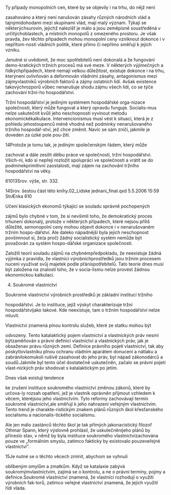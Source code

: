 
Ty případy monopolních cen, které by se objevily i na trhu, do nějž není

zasahováno a který není narušován zásahy různých národních vlád a tajnýmidohodami mezi skupinami vlád, mají malý význam. Týkají se některýchsurovin, jejichž nalezišť je málo a jsou zeměpisně soustředěná v určitýchoblastech, a místních monopolů z omezeného prostoru. Je však pravda, žev těchto případech mohou monopolní ceny vzniknout dokonce i v nepřítom-nosti vládních politik, které přímo či nepřímo směřují k jejich vzniku.

Jenutné si uvědomit, že moc spotřebitelů není dokonalá a že fungování demo-kratických tržních procesů má své meze. V některých výjimečných a řídkýchpřípadech, které nemají velkou důležitost, existuje dokonce i na trhu, kterýnení ovlivňován a deformován vládními zásahy, antagonismus mezi zájmyvlastníků výrobních faktorů a zájmy ostatních lidí. Avšak existence takovýchrozporů vůbec nenarušuje shodu zájmu všech lidí, co se týče zachování tržní-ho hospodářství.

Tržní hospodářství je jediným systémem hospodářské orga-nizace společnosti, který může fungovat a který opravdu funguje. Socialis-mus nelze uskutečnit kvůli jeho neschopnosti vyvinout metodu ekonomickékalkulace. Intervencionismus musí vést k situaci, která je z pohledu jehostoupenců méně vhodná než podmínky nenarušovaného tržního hospodář-ství, jež chce změnit. Navíc se sám zničí, jakmile je doveden za úzké pole pou-žití.

14Protože je tomu tak, je jediným společenským řádem, který může

zachovat a dále zesílit dělbu práce ve společnosti, tržní hospodářství. Všich-ni, kdo si nepřejí rozložit spolupráci ve společnosti a vrátit se do podmínekprimitivní zaostalosti, mají zájem na zachování tržního hospodářství na věky.

61013Srov. výše, str. 332.

14Srov. šestou část této knihy.02_Lidske jednani_final.qxd 5.5.2006 15:59 StrÆnka 610

Učení klasických ekonomů týkající se souladu správně pochopených

zájmů bylo chybné v tom, že si nevšimli toho, že demokratický proces trhunení dokonalý, protože v některých případech, které nejsou příliš důležité, semonopolní ceny mohou objevit dokonce i v nenarušovaném tržním hospo-dářství. Ale daleko nápadnější byla jejich neschopnost povšimnout si, že(a proč) žádný socialistický systém nemůže být považován za systém hospo-dářské organizace společnosti.

Založili teorii souladu zájmů na chybnémpředpokladu, že neexistuje žádná výjimka z pravidla, že vlastníci výrobníchprostředků jsou tržním procesem nuceni využívat svůj majetek podle přáníspotřebitelů. Tato teorie dnes musí být založena na znalosti toho, že v socia-lismu nelze provést žádnou ekonomickou kalkulaci.

4. Soukromé vlastnictví

Soukromé vlastnictví výrobních prostředků je základní institucí tržního

hospodářství. Je to instituce, jejíž výskyt charakterizuje tržní hospodářstvíjako takové. Kde neexistuje, tam o tržním hospodářství nelze mluvit.

Vlastnictví znamená plnou kontrolu služeb, které ze statku mohou být

odvozeny. Tento katalaktický pojem vlastnictví a vlastnických práv nesmí býtzaměňován s právní definicí vlastnictví a vlastnických práv, jak je obsaženav právu různých zemí. Definice právního pojetí vlastnictví, tak aby poskytlovlastníku plnou ochranu vládním aparátem donucení a nátlaku a zabránilokomukoli rušivě zasahovat do jeho práv, byl nápad zákonodárců a soudů.Jakmile byl tento účel dostatečně uskutečněn, začalo se právní pojetí vlast-nických práv shodovat s katalaktickým po jetím.

Dnes však existují tendence

ke zrušení instituce soukromého vlastnictví změnou zákonů, které by určova-ly rozsah opatření, jež je vlastník oprávněn přijmout vzhledem k věcem, kteréjsou jeho vlastnictvím. Tyto reformy zachovávají termín soukromé vlastnictví,ale směřují k jeho nahrazení veřejným vlastnictvím. Tento trend je charakte-ristickým znakem plánů různých škol křesťanského socialismu a nacionalis-tického socialismu.

Ale jen málo zastánců těchto škol je tak přímých jakonacistický filozof Othmar Spann, který výslovně prohlásil, že uskutečněníjeho plánů by přineslo stav, v němž by byla instituce soukromého vlastnictvízachována pouze ve „formálním smyslu, zatímco fakticky by existovalo pouzeveřejné vlastnictví“.

15Je nutné se o těchto věcech zmínit, abychom se vyhnuli

oblíbeným omylům a zmatkům. Když se katalaxie zabývá soukromýmvlastnictvím, zajímá se o kontrolu, a ne o právní termíny, pojmy a definice.Soukromé vlastnictví znamená, že vlastníci rozhodují o využití výrobních fak-torů, zatímco veřejné vlastnictví znamená, že jejich využití řídí vláda.
